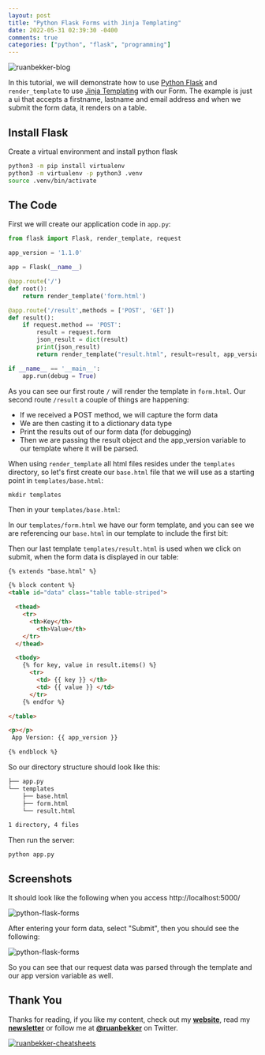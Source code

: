 ```yaml
---
layout: post
title: "Python Flask Forms with Jinja Templating"
date: 2022-05-31 02:39:30 -0400
comments: true
categories: ["python", "flask", "programming"]
---
```


![ruanbekker-blog](https://user-images.githubusercontent.com/567298/171112630-7fd74a3a-d216-4b4c-85a2-8d9de6428f45.png)

In this tutorial, we will demonstrate how to use [Python Flask](https://flask.palletsprojects.com/en/2.1.x/) and `render_template` to use [Jinja Templating](https://jinja.palletsprojects.com/en/3.1.x/) with our Form. The example is just a ui that accepts a firstname, lastname and email address and when we submit the form data, it renders on a table.

## Install Flask

Create a virtual environment and install python flask

```bash
python3 -m pip install virtualenv
python3 -m virtualenv -p python3 .venv
source .venv/bin/activate
```

## The Code

First we will create our application code in `app.py`:

```python
from flask import Flask, render_template, request

app_version = '1.1.0'

app = Flask(__name__)

@app.route('/')
def root():
    return render_template('form.html')

@app.route('/result',methods = ['POST', 'GET'])
def result():
    if request.method == 'POST':
        result = request.form
        json_result = dict(result)
        print(json_result)
        return render_template("result.html", result=result, app_version=app_version)

if __name__ == '__main__':
    app.run(debug = True)
```

As you can see our first route `/` will render the template in `form.html`. Our second route `/result` a couple of things are happening:

- If we received a POST method, we will capture the form data
- We are then casting it to a dictionary data type
- Print the results out of our form data (for debugging)
- Then we are passing the result object and the app_version variable to our template where it will be parsed.

When using `render_template` all html files resides under the `templates` directory, so let's first create our `base.html` file that we will use as a starting point in `templates/base.html`:

```
mkdir templates
```

Then in your `templates/base.html`:

<script src="https://gist.github.com/ruanbekker/4d6b3e91b629795b3429a15f5db72972.js"></script>

In our `templates/form.html` we have our form template, and you can see we are referencing our `base.html` in our template to include the first bit:

<script src="https://gist.github.com/ruanbekker/f9e0c78d12987e19862486e446378ed7.js"></script>

Then our last template `templates/result.html` is used when we click on submit, when the form data is displayed in our table:

<script src="https://gist.github.com/ruanbekker/ad40ae4c59a81e8c089e7df2d50c605a.js"></script>

~~~ html
{% extends "base.html" %}

{% block content %}
<table id="data" class="table table-striped">

  <thead>
    <tr>
      <th>Key</th>
	    <th>Value</th>
    </tr>
  </thead>

  <tbody>
    {% for key, value in result.items() %}
      <tr>
        <td> {{ key }} </th>
        <td> {{ value }} </td>
      </tr>
    {% endfor %}

</table>

<p></p>
 App Version: {{ app_version }}

{% endblock %}
~~~

So our directory structure should look like this:

```bash
├── app.py
└── templates
    ├── base.html
    ├── form.html
    └── result.html

1 directory, 4 files
```

Then run the server:

```
python app.py
```

## Screenshots

It should look like the following when you access http://localhost:5000/

![python-flask-forms](https://user-images.githubusercontent.com/567298/171111587-915935a6-1557-4039-bbd0-d1d95070c2ae.png)

After entering your form data, select "Submit", then you should see the following:

![python-flask-forms](https://user-images.githubusercontent.com/567298/171111868-9f8974d2-90cc-45c9-b930-da2d6ec96cbf.png)

So you can see that our request data was parsed through the template and our app version variable as well.

## Thank You

Thanks for reading, if you like my content, check out my **[website](https://ruan.dev)**, read my **[newsletter](http://digests.ruanbekker.com/?via=ruanbekker-blog)** or follow me at **[@ruanbekker](https://twitter.com/ruanbekker)** on Twitter.

<a href="https://github.com/ruanbekker/cheatsheets" target="_blank"><img alt="ruanbekker-cheatsheets" src="https://user-images.githubusercontent.com/567298/169162832-ef3019de-bc49-4d6c-b2a6-8ac17c457d24.png"></a>
